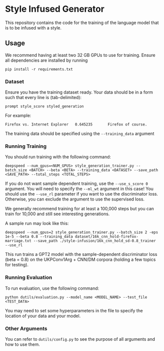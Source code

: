 # Style Infused Generator

This repository contains the code for the training of the language model that is to be infused with a style. 

## Usage

We recommend having at least two 32 GB GPUs to use for training. Ensure all dependencies are installed by running

`pip install -r requirements.txt`

### Dataset
Ensure you have the training dataset ready. Your data should be in a form such that every line is (tab-delimited):

`prompt style_score styled_generation`

For example:

`Firefox vs. Internet Explorer   0.645235       Firefox of course.`

The training data should be specified using the `--training_data` argument

### Running Training

You should run training with the following command:

`deepspeed --num_gpus=<NUM_GPUS> style_generation_trainer.py --batch_size <BATCH> --beta <BETA> --training_data <DATASET> --save_path <SAVE_PATH> --total_steps <TOTAL_STEPS>`

If you do not want sample dependent training, use the `--use_s_score 0` argument. You will need to specify the `--ml_wt` argument in this case! You should use the `--use_rl` parameter if you want to use the discriminator loss. Otherwise, you can exclude the argument to use the supervised loss.

We generally recommend training for at least a 100,000 steps but you can train for 10,000 and still see interesting generations.

A sample run may look like this:

`deepspeed --num_gpus=2 style_generation_trainer.py --batch_size 2 -eps 1e-5 --beta 0.8 --training_data dataset/16k_cnn_hold-firefox-marriage.txt --save_path ./style-infusion/16k_cnn_hold_sd-0.8_trainer --use_rl`

This run trains a GPT2 model with the sample-dependent discriminator loss (beta = 0.8) on the UKPConv1Arg + CNN/DM corpora (holding a few topics for testing).

### Running Evaluation

To run evaluation, use the following command:

`python dutils/evaluation.py --model_name <MODEL_NAME> --test_file <TEST_DATA>`

You may need to set some hyperparameters in the file to specify the location of your data and your model.

### Other Arguments

You can refer to `dutils/config.py` to see the purpose of all arguments and how to use them.